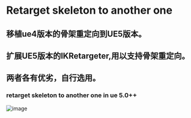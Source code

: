# Retarget skeleton to another one

## 移植ue4版本的骨架重定向到UE5版本。
## 扩展UE5版本的IKRetargeter,用以支持骨架重定向。
## 两者各有优劣，自行选用。
### retarget skeleton to another one in ue 5.0++

![image](https://user-images.githubusercontent.com/3448042/183580922-d1e0f0fa-d2f4-4d31-8f8e-91a4dcf3a4d5.png)

